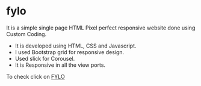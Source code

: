 # fylo
It is a simple single page HTML Pixel perfect responsive website done using Custom Coding.
- It is developed using HTML, CSS and Javascript.
- I used Bootstrap grid for responsive design.
- Used slick for Corousel.
- It is Responsive in all the view ports.

To check click on [FYLO](https://sushmithareddy10.github.io/fylo/)
